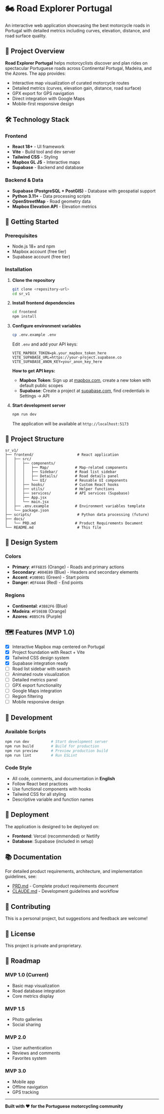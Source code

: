 # 🏍️ Road Explorer Portugal

An interactive web application showcasing the best motorcycle roads in Portugal with detailed metrics including curves, elevation, distance, and road surface quality.

## 🎯 Project Overview

**Road Explorer Portugal** helps motorcyclists discover and plan rides on spectacular Portuguese roads across Continental Portugal, Madeira, and the Azores. The app provides:

- Interactive map visualization of curated motorcycle routes
- Detailed metrics (curves, elevation gain, distance, road surface)
- GPX export for GPS navigation
- Direct integration with Google Maps
- Mobile-first responsive design

## 🛠️ Technology Stack

### Frontend
- **React 18+** - UI framework
- **Vite** - Build tool and dev server
- **Tailwind CSS** - Styling
- **Mapbox GL JS** - Interactive maps
- **Supabase** - Backend and database

### Backend & Data
- **Supabase (PostgreSQL + PostGIS)** - Database with geospatial support
- **Python 3.11+** - Data processing scripts
- **OpenStreetMap** - Road geometry data
- **Mapbox Elevation API** - Elevation metrics

## 🚀 Getting Started

### Prerequisites

- Node.js 18+ and npm
- Mapbox account (free tier)
- Supabase account (free tier)

### Installation

1. **Clone the repository**
   ```bash
   git clone <repository-url>
   cd sr_v1
   ```

2. **Install frontend dependencies**
   ```bash
   cd frontend
   npm install
   ```

3. **Configure environment variables**
   ```bash
   cp .env.example .env
   ```

   Edit `.env` and add your API keys:
   ```env
   VITE_MAPBOX_TOKEN=pk.your_mapbox_token_here
   VITE_SUPABASE_URL=https://your-project.supabase.co
   VITE_SUPABASE_ANON_KEY=your_anon_key_here
   ```

   **How to get API keys:**
   - **Mapbox Token**: Sign up at [mapbox.com](https://account.mapbox.com/), create a new token with default public scopes
   - **Supabase**: Create a project at [supabase.com](https://app.supabase.com/), find credentials in Settings → API

4. **Start development server**
   ```bash
   npm run dev
   ```

   The application will be available at `http://localhost:5173`

## 📁 Project Structure

```
sr_v1/
├── frontend/                    # React application
│   ├── src/
│   │   ├── components/
│   │   │   ├── Map/            # Map-related components
│   │   │   ├── Sidebar/        # Road list sidebar
│   │   │   ├── Details/        # Road details panel
│   │   │   └── UI/             # Reusable UI components
│   │   ├── hooks/              # Custom React hooks
│   │   ├── utils/              # Helper functions
│   │   ├── services/           # API services (Supabase)
│   │   ├── App.jsx
│   │   └── main.jsx
│   ├── .env.example            # Environment variables template
│   └── package.json
├── scripts/                     # Python data processing (future)
├── docs/
│   └── PRD.md                  # Product Requirements Document
└── README.md                    # This file
```

## 🎨 Design System

### Colors
- **Primary**: `#FF6B35` (Orange) - Roads and primary actions
- **Secondary**: `#004E89` (Blue) - Headers and secondary elements
- **Accent**: `#10B981` (Green) - Start points
- **Danger**: `#EF4444` (Red) - End points

### Regions
- **Continental**: `#3B82F6` (Blue)
- **Madeira**: `#F59E0B` (Orange)
- **Azores**: `#8B5CF6` (Purple)

## 🗺️ Features (MVP 1.0)

- [x] Interactive Mapbox map centered on Portugal
- [x] Project foundation with React + Vite
- [x] Tailwind CSS design system
- [x] Supabase integration ready
- [ ] Road list sidebar with search
- [ ] Animated route visualization
- [ ] Detailed metrics panel
- [ ] GPX export functionality
- [ ] Google Maps integration
- [ ] Region filtering
- [ ] Mobile responsive design

## 🧪 Development

### Available Scripts

```bash
npm run dev          # Start development server
npm run build        # Build for production
npm run preview      # Preview production build
npm run lint         # Run ESLint
```

### Code Style

- All code, comments, and documentation in **English**
- Follow React best practices
- Use functional components with hooks
- Tailwind CSS for all styling
- Descriptive variable and function names

## 🚢 Deployment

The application is designed to be deployed on:
- **Frontend**: Vercel (recommended) or Netlify
- **Database**: Supabase (included in setup)

## 📚 Documentation

For detailed product requirements, architecture, and implementation guidelines, see:
- [PRD.md](docs/PRD.md) - Complete product requirements document
- [CLAUDE.md](CLAUDE.md) - Development guidelines and workflow

## 🤝 Contributing

This is a personal project, but suggestions and feedback are welcome!

## 📄 License

This project is private and proprietary.

## 🎯 Roadmap

### MVP 1.0 (Current)
- Basic map visualization
- Road database integration
- Core metrics display

### MVP 1.5
- Photo galleries
- Social sharing

### MVP 2.0
- User authentication
- Reviews and comments
- Favorites system

### MVP 3.0
- Mobile app
- Offline navigation
- GPS tracking

---

**Built with ❤️ for the Portuguese motorcycling community**
